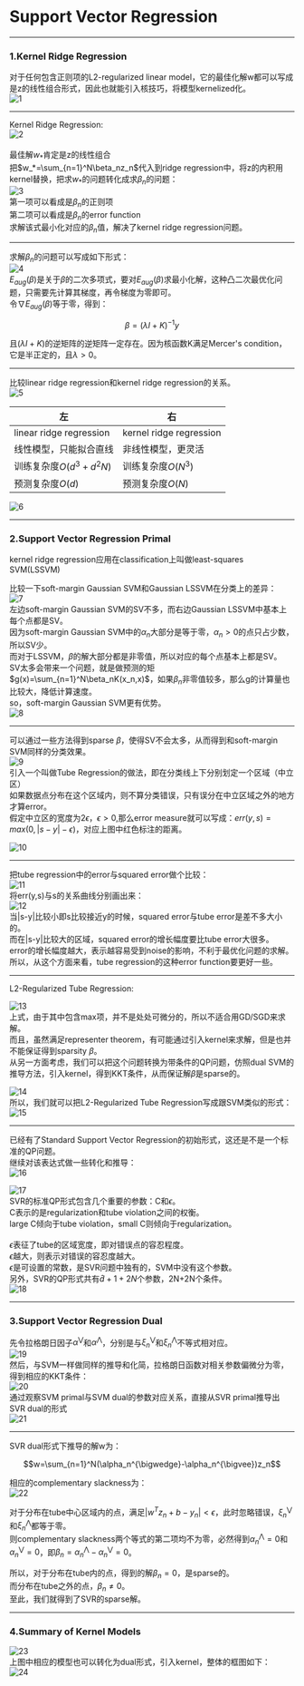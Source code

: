# Support Vector Regression

---

### 1.Kernel Ridge Regression 
对于任何包含正则项的L2-regularized linear model，它的最佳化解w都可以写成是z的线性组合形式，因此也就能引入核技巧，将模型kernelized化。<br>
![1](https://github.com/makixi/MachineLearningNote/blob/master/MachineLearningTechniques/pic/6_1.png?raw=true)<br>

***

Kernel Ridge Regression:<br>
![2](https://github.com/makixi/MachineLearningNote/blob/master/MachineLearningTechniques/pic/6_2.png?raw=true)<br>
<br>
最佳解$w_*$肯定是z的线性组合<br>
把$w_*=\sum_{n=1}^N\beta_nz_n$代入到ridge regression中，将z的内积用kernel替换，把求$w_*$的问题转化成求$\beta_n$的问题：<br>
![3](https://github.com/makixi/MachineLearningNote/blob/master/MachineLearningTechniques/pic/6_3.png?raw=true)<br>
第一项可以看成是$\beta_n$的正则项<br>
第二项可以看成是$\beta_n$的error function<br>
求解该式最小化对应的$\beta_n$值，解决了kernel ridge regression问题。

***

求解$\beta_n$的问题可以写成如下形式：<br>
![4](https://github.com/makixi/MachineLearningNote/blob/master/MachineLearningTechniques/pic/6_4.png?raw=true)<br>
$E_{aug}(\beta)$是关于$\beta$的二次多项式，要对$E_{aug}(\beta)$求最小化解，这种凸二次最优化问题，只需要先计算其梯度，再令梯度为零即可。<br>
令$\nabla E_{aug}(\beta)$等于零，得到：

$$\beta=(\lambda I+K)^{-1}y$$

且$(\lambda I+K)$的逆矩阵的逆矩阵一定存在。因为核函数K满足Mercer's condition，它是半正定的，且$\lambda>0$。<br>

***

比较linear ridge regression和kernel ridge regression的关系。<br>
![5](https://github.com/makixi/MachineLearningNote/blob/master/MachineLearningTechniques/pic/6_5.png?raw=true)<br>

左  | 右
---- | ---
linear ridge regression  | kernel ridge regression 
线性模型，只能拟合直线 | 非线性模型，更灵活
训练复杂度$O(d^3+d^2N)$ | 训练复杂度$O(N^3)$
预测复杂度$O(d)$ | 预测复杂度$O(N)$

![6](https://github.com/makixi/MachineLearningNote/blob/master/MachineLearningTechniques/pic/6_6.png?raw=true)<br>

---

### 2.Support Vector Regression Primal
kernel ridge regression应用在classification上叫做least-squares SVM(LSSVM)<br>

比较一下soft-margin Gaussian SVM和Gaussian LSSVM在分类上的差异：<br>
![7](https://github.com/makixi/MachineLearningNote/blob/master/MachineLearningTechniques/pic/6_7.png?raw=true)<br>
左边soft-margin Gaussian SVM的SV不多，而右边Gaussian LSSVM中基本上每个点都是SV。<br>
因为soft-margin Gaussian SVM中的$\alpha_n$大部分是等于零，$\alpha_n>0$的点只占少数，所以SV少。<br>
而对于LSSVM，$\beta$的解大部分都是非零值，所以对应的每个点基本上都是SV。<br>
SV太多会带来一个问题，就是做预测的矩$g(x)=\sum_{n=1}^N\beta_nK(x_n,x)$，如果$\beta_n$非零值较多，那么g的计算量也比较大，降低计算速度。<br>
so，soft-margin Gaussian SVM更有优势。<br>
![8](https://github.com/makixi/MachineLearningNote/blob/master/MachineLearningTechniques/pic/6_8.png?raw=true)<br>

***

可以通过一些方法得到sparse $\beta$，使得SV不会太多，从而得到和soft-margin SVM同样的分类效果。<br>
![9](https://github.com/makixi/MachineLearningNote/blob/master/MachineLearningTechniques/pic/6_9.png?raw=true)<br>
引入一个叫做Tube Regression的做法，即在分类线上下分别划定一个区域（中立区）<br>
如果数据点分布在这个区域内，则不算分类错误，只有误分在中立区域之外的地方才算error。<br>
假定中立区的宽度为$2\epsilon$，$\epsilon>0$,那么error measure就可以写成：$err(y,s)=max(0,|s-y|-\epsilon)$，对应上图中红色标注的距离。<br>

![10](https://github.com/makixi/MachineLearningNote/blob/master/MachineLearningTechniques/pic/6_10.png?raw=true)<br>

***

把tube regression中的error与squared error做个比较：<br>
![11](https://github.com/makixi/MachineLearningNote/blob/master/MachineLearningTechniques/pic/6_11.png?raw=true)<br>
将err(y,s)与s的关系曲线分别画出来：<br>
![12](https://github.com/makixi/MachineLearningNote/blob/master/MachineLearningTechniques/pic/6_12.png?raw=true)<br>
当|s-y|比较小即s比较接近y的时候，squared error与tube error是差不多大小的。<br>
而在|s-y|比较大的区域，squared error的增长幅度要比tube error大很多。<br>
error的增长幅度越大，表示越容易受到noise的影响，不利于最优化问题的求解。<br>
所以，从这个方面来看，tube regression的这种error function要更好一些。

***

L2-Regularized Tube Regression:<br>

![13](https://github.com/makixi/MachineLearningNote/blob/master/MachineLearningTechniques/pic/6_13.png?raw=true)<br>
上式，由于其中包含max项，并不是处处可微分的，所以不适合用GD/SGD来求解。<br>
而且，虽然满足representer theorem，有可能通过引入kernel来求解，但是也并不能保证得到sparsity $\beta$。<br>
从另一方面考虑，我们可以把这个问题转换为带条件的QP问题，仿照dual SVM的推导方法，引入kernel，得到KKT条件，从而保证解$\beta$是sparse的。<br>

![14](https://github.com/makixi/MachineLearningNote/blob/master/MachineLearningTechniques/pic/6_14.png?raw=true)<br>
所以，我们就可以把L2-Regularized Tube Regression写成跟SVM类似的形式：<br>
![15](https://github.com/makixi/MachineLearningNote/blob/master/MachineLearningTechniques/pic/6_15.png?raw=true)<br>

***

已经有了Standard Support Vector Regression的初始形式，这还是不是一个标准的QP问题。<br>
继续对该表达式做一些转化和推导：<br>
![16](https://github.com/makixi/MachineLearningNote/blob/master/MachineLearningTechniques/pic/6_16.png?raw=true)<br>

![17](https://github.com/makixi/MachineLearningNote/blob/master/MachineLearningTechniques/pic/6_17.png?raw=true)<br>
SVR的标准QP形式包含几个重要的参数：C和$\epsilon$。<br>
C表示的是regularization和tube violation之间的权衡。<br>
large C倾向于tube violation，small C则倾向于regularization。<br>
<br>
$\epsilon$表征了tube的区域宽度，即对错误点的容忍程度。<br>
$\epsilon$越大，则表示对错误的容忍度越大。<br>
$\epsilon$是可设置的常数，是SVR问题中独有的，SVM中没有这个参数。<br>
另外，SVR的QP形式共有$\hat{d}+1+2N$个参数，2N+2N个条件。<br>
![18](https://github.com/makixi/MachineLearningNote/blob/master/MachineLearningTechniques/pic/6_18.png?raw=true)<br>

---

### 3.Support Vector Regression Dual
先令拉格朗日因子$\alpha^{\bigvee}$和$\alpha^{\bigwedge}$，分别是与$\xi_n^{\bigvee}$和$\xi_n^{\bigwedge}$不等式相对应。<br>
![19](https://github.com/makixi/MachineLearningNote/blob/master/MachineLearningTechniques/pic/6_19.png?raw=true)<br>
然后，与SVM一样做同样的推导和化简，拉格朗日函数对相关参数偏微分为零，得到相应的KKT条件：<br>
![20](https://github.com/makixi/MachineLearningNote/blob/master/MachineLearningTechniques/pic/6_20.png?raw=true)<br>
通过观察SVM primal与SVM dual的参数对应关系，直接从SVR primal推导出SVR dual的形式<br>
![21](https://github.com/makixi/MachineLearningNote/blob/master/MachineLearningTechniques/pic/6_21.png?raw=true)<br>

***

SVR dual形式下推导的解w为：

$$w=\sum_{n=1}^N(\alpha_n^{\bigwedge}-\alpha_n^{\bigvee})z_n$$

相应的complementary slackness为：<br>
![22](https://github.com/makixi/MachineLearningNote/blob/master/MachineLearningTechniques/pic/6_22.png?raw=true)<br>

对于分布在tube中心区域内的点，满足$|w^Tz_n+b-y_n|<\epsilon$，此时忽略错误，$\xi_n^{\bigvee}$和$\xi_n^{\bigwedge}$都等于零。<br>
则complementary slackness两个等式的第二项均不为零，必然得到$\alpha_n^{\bigwedge}=0$和$\alpha_n^{\bigvee}=0$，即$\beta_n=\alpha_n^{\bigwedge}-\alpha_n^{\bigvee}=0$。

所以，对于分布在tube内的点，得到的解$\beta_n=0$，是sparse的。<br>
而分布在tube之外的点，$\beta_n\neq0$。<br>
至此，我们就得到了SVR的sparse解。

---

### 4.Summary of Kernel Models
![23](https://github.com/makixi/MachineLearningNote/blob/master/MachineLearningTechniques/pic/6_23.png?raw=true)<br>
上图中相应的模型也可以转化为dual形式，引入kernel，整体的框图如下：<br>
![24](https://github.com/makixi/MachineLearningNote/blob/master/MachineLearningTechniques/pic/6_24.png?raw=true)<br>